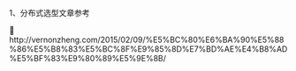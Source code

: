 1、分布式选型文章参考

👀️http://vernonzheng.com/2015/02/09/%E5%BC%80%E6%BA%90%E5%88%86%E5%B8%83%E5%BC%8F%E9%85%8D%E7%BD%AE%E4%B8%AD%E5%BF%83%E9%80%89%E5%9E%8B/
